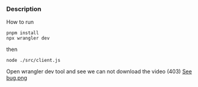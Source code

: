 ### Description

How to run

```
pnpm install
npx wrangler dev
```

then

```
node ./src/client.js
```

Open wrangler dev tool and see we can not download the video (403) [See bug.png](bug.png)
